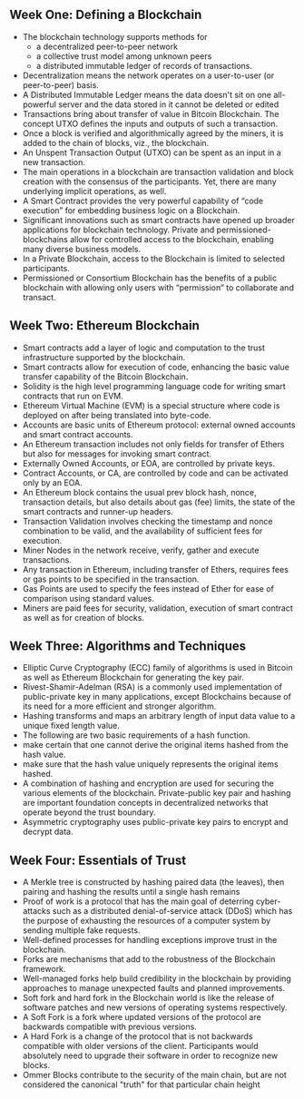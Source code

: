 ## Week One: Defining a Blockchain
- The blockchain technology supports methods for
  - a decentralized peer-to-peer network
  - a collective trust model among unknown peers
  - a distributed immutable ledger of records of transactions.
- Decentralization means the network operates on a user-to-user (or peer-to-peer) basis. 
- A Distributed Immutable Ledger means the data doesn't sit on one all-powerful server and the data stored in it cannot be deleted or edited 
- Transactions bring about transfer of value in Bitcoin Blockchain. The concept UTXO defines the inputs and outputs of such a transaction. 
- Once a block is verified and algorithmically agreed by the miners, it is added to the chain of blocks, viz., the blockchain. 
- An Unspent Transaction Output (UTXO) can be spent as an input in a new transaction. 
- The main operations in a blockchain are transaction validation and block creation with the consensus of the participants. Yet, there are many underlying implicit operations, as well. 
- A Smart Contract provides the very powerful capability of “code execution” for embedding business logic on a Blockchain. 
- Significant innovations such as smart contracts have opened up broader applications for blockchain technology. Private and permissioned- blockchains allow for controlled access to the blockchain, enabling many diverse business models. 
- In a Private Blockchain, access to the Blockchain is limited to selected participants. 
- Permissioned or Consortium Blockchain has the benefits of a public blockchain with allowing only users with “permission” to collaborate and transact.

## Week Two: Ethereum Blockchain
- Smart contracts add a layer of logic and computation to the trust infrastructure supported by the blockchain.
- Smart contracts allow for execution of code, enhancing the basic value transfer capability of the Bitcoin Blockchain.
- Solidity is the high level programming language code for writing smart contracts that run on EVM.
- Ethereum Virtual Machine (EVM) is a special structure where code is deployed on after being translated into byte-code. 
- Accounts are basic units of Ethereum protocol: external owned accounts and smart contract accounts.
- An Ethereum transaction includes not only fields for transfer of Ethers but also for messages for invoking smart contract.
- Externally Owned Accounts, or EOA, are controlled by private keys.
- Contract Accounts, or CA, are controlled by code and can be activated only by an EOA.
- An Ethereum block contains the usual prev block hash, nonce, transaction details, but also details about gas (fee) limits, the state of the smart contracts and runner-up headers.
- Transaction Validation involves checking the timestamp and nonce combination to be valid, and the availability of sufficient fees for execution.
- Miner Nodes in the network receive, verify, gather and execute transactions.
- Any transaction in Ethereum, including transfer of Ethers, requires fees or gas points to be specified in the transaction.
- Gas Points are used to specify the fees instead of Ether for ease of comparison using standard values.
- Miners are paid fees for security, validation, execution of smart contract as well as for creation of blocks.

## Week Three: Algorithms and Techniques
- Elliptic Curve Cryptography (ECC) family of algorithms is used in Bitcoin as well as Ethereum Blockchain for generating the key pair.
- Rivest-Shamir-Adelman (RSA) is a commonly used implementation of public-private key in many applications, except Blockchains because of its need for a more efficient and stronger algorithm.
- Hashing transforms and maps an arbitrary length of input data value to a unique fixed length value.
- The following are two basic requirements of a hash function. 
- make certain that one cannot derive the original items hashed from the hash value.
- make sure that the hash value uniquely represents the original items hashed.
- A combination of hashing and encryption are used for securing the various elements of the blockchain. Private-public key pair and hashing are important foundation concepts in decentralized networks that operate beyond the trust boundary.
- Asymmetric cryptography uses public-private key pairs to encrypt and decrypt data.

## Week Four: Essentials of Trust
- A Merkle tree is constructed by hashing paired data (the leaves), then pairing and hashing the results until a single hash remains 
- Proof of work is a protocol that has the main goal of deterring cyber-attacks such as a distributed denial-of-service attack (DDoS) which has the purpose of exhausting the resources of a computer system by sending multiple fake requests. 
- Well-defined processes for handling exceptions improve trust in the blockchain. 
- Forks are mechanisms that add to the robustness of the Blockchain framework. 
- Well-managed forks help build credibility in the blockchain by providing approaches to manage unexpected faults and planned improvements. 
- Soft fork and hard fork in the Blockchain world is like the release of software patches and new versions of operating systems respectively. 
- A Soft Fork is a fork where updated versions of the protocol are backwards compatible with previous versions. 
- A Hard Fork is a change of the protocol that is not backwards compatible with older versions of the client. Participants would absolutely need to upgrade their software in order to recognize new blocks. 
- Ommer Blocks contribute to the security of the main chain, but are not considered the canonical "truth" for that particular chain height
